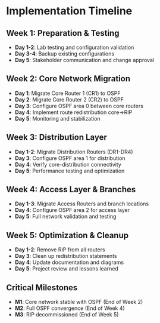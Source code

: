# Implementation Timeline

## Week 1: Preparation & Testing
- **Day 1-2**: Lab testing and configuration validation
- **Day 3-4**: Backup existing configurations
- **Day 5**: Stakeholder communication and change approval

## Week 2: Core Network Migration
- **Day 1**: Migrate Core Router 1 (CR1) to OSPF
- **Day 2**: Migrate Core Router 2 (CR2) to OSPF  
- **Day 3**: Configure OSPF area 0 between core routers
- **Day 4**: Implement route redistribution core→RIP
- **Day 5**: Monitoring and stabilization

## Week 3: Distribution Layer
- **Day 1-2**: Migrate Distribution Routers (DR1-DR4)
- **Day 3**: Configure OSPF area 1 for distribution
- **Day 4**: Verify core-distribution connectivity
- **Day 5**: Performance testing and optimization

## Week 4: Access Layer & Branches
- **Day 1-3**: Migrate Access Routers and branch locations
- **Day 4**: Configure OSPF area 2 for access layer
- **Day 5**: Full network validation and testing

## Week 5: Optimization & Cleanup
- **Day 1-2**: Remove RIP from all routers
- **Day 3**: Clean up redistribution statements
- **Day 4**: Update documentation and diagrams
- **Day 5**: Project review and lessons learned

## Critical Milestones
- **M1**: Core network stable with OSPF (End of Week 2)
- **M2**: Full OSPF convergence (End of Week 4) 
- **M3**: RIP decommissioned (End of Week 5)
